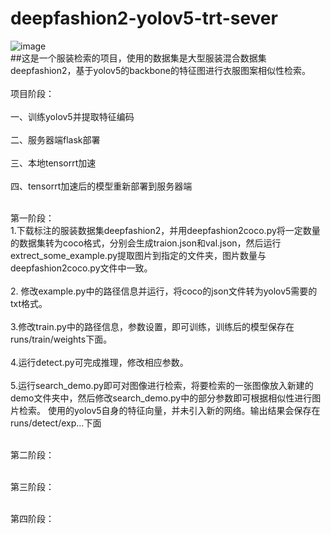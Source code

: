 # deepfashion2-yolov5-trt-sever
![image](https://github.com/sunanlin13174/deepfashion2-yolov5-trt-sever/edit/main/succeed_find_the_obj.png)  
##这是一个服装检索的项目，使用的数据集是大型服装混合数据集deepfashion2，基于yolov5的backbone的特征图进行衣服图案相似性检索。<br>
<br>项目阶段：<br>
<br>一、训练yolov5并提取特征编码<br>
<br>二、服务器端flask部署<br>
<br>三、本地tensorrt加速<br>
<br>四、tensorrt加速后的模型重新部署到服务器端<br>

<br>第一阶段：<br>
1.下载标注的服装数据集deepfashion2，并用deepfashion2coco.py将一定数量的数据集转为coco格式，分别会生成traion.json和val.json，然后运行extrect_some_example.py提取图片到指定的文件夹，图片数量与deepfashion2coco.py文件中一致。<br>
<br>2. 修改example.py中的路径信息并运行，将coco的json文件转为yolov5需要的txt格式。<br>
<br>3.修改train.py中的路径信息，参数设置，即可训练，训练后的模型保存在runs/train/weights下面。<br>
<br>4.运行detect.py可完成推理，修改相应参数。<br>
<br>5.运行search_demo.py即可对图像进行检索，将要检索的一张图像放入新建的demo文件夹中，然后修改search_demo.py中的部分参数即可根据相似性进行图片检索。
使用的yolov5自身的特征向量，并未引入新的网络。输出结果会保存在runs/detect/exp...下面<br>

<br>第二阶段：<br>



<br>第三阶段：<br>





<br>第四阶段：<br>



